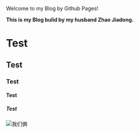 Welcome to my Blog by Github Pages!

**This is my Blog bulid by my husband Zhao Jiadong.**
# Test
## Test
### Test
#### Test
##### Test
![我们俩](http://osnq2ssd7.bkt.clouddn.com/IMG_20160604_152019.jpg)
